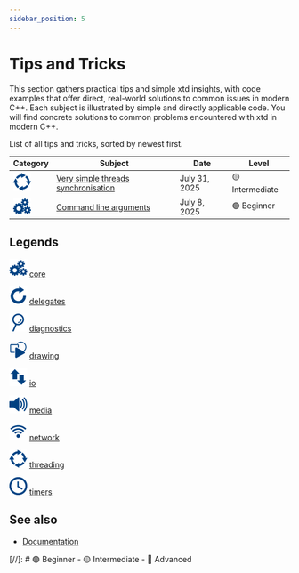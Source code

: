 ```yaml
---
sidebar_position: 5
---
```


# Tips and Tricks

This section gathers practical tips and simple xtd insights, with code examples that offer direct, real-world solutions to common issues in modern C++.
Each subject is illustrated by simple and directly applicable code. 
You will find concrete solutions to common problems encountered with xtd in modern C++.

List of all tips and tricks, sorted by newest first.

| Category                                                                                                                     | Subject                                                                                                        | Date             | Level           |
| ---------------------------------------------------------------------------------------------------------------------------- | -------------------------------------------------------------------------------------------------------------- | ---------------- | --------------- |
| [![threading](/pictures/xtd.threading.png)](https://gammasoft71.github.io/xtd/reference_guides/latest/group__threading.html) | [Very simple threads synchronisation](/docs/documentation/tips_and_tricks/very_simple_threads_synchronisation) | July 31, 2025    | 🟡 Intermediate |
| [![core](/pictures/xtd.core.png)](https://gammasoft71.github.io/xtd/reference_guides/latest/group__xtd__core.html)           | [Command line arguments](/docs/documentation/tips_and_tricks/command_line_arguments)                           | July 8, 2025     | 🟢 Beginner     |

## Legends

[![core](/pictures/xtd.core.png)](https://gammasoft71.github.io/xtd/reference_guides/latest/group__xtd__core.html) 
[core](https://gammasoft71.github.io/xtd/reference_guides/latest/group__xtd__core.html)

[![delegates](/pictures/xtd.delegates.png)](/docs/documentation/Guides/xtd.core/Types%20overview/delegates) 
[delegates](https://gammasoft71.github.io/xtd/reference_guides/latest/group__delegates.html)

[![diagnostics](/pictures/xtd.diagnostics.png)](https://gammasoft71.github.io/xtd/reference_guides/latest/group__diagnostics.html)
[diagnostics](https://gammasoft71.github.io/xtd/reference_guides/latest/group__diagnostics.html)

[![drawing](/pictures/xtd.drawing.png)](https://gammasoft71.github.io/xtd/reference_guides/latest/group__drawing.html)
[drawing](https://gammasoft71.github.io/xtd/reference_guides/latest/group__drawing.html)

[![io](/pictures/xtd.io.png)](https://gammasoft71.github.io/xtd/reference_guides/latest/group__io.html)
[io](https://gammasoft71.github.io/xtd/reference_guides/latest/group__io.html)

[![media](/pictures/xtd.media.png)](https://gammasoft71.github.io/xtd/reference_guides/latest/group__media.html)
[media](https://gammasoft71.github.io/xtd/reference_guides/latest/group__media.html)

[![network](/pictures/xtd.net.png)](https://gammasoft71.github.io/xtd/reference_guides/latest/group__net.html)
[network](https://gammasoft71.github.io/xtd/reference_guides/latest/group__net.html)

[![threading](/pictures/xtd.threading.png)](https://gammasoft71.github.io/xtd/reference_guides/latest/group__threading.html)
[threading](https://gammasoft71.github.io/xtd/reference_guides/latest/group__threading.html)

[![timers](/pictures/xtd.timers.png)](https://gammasoft71.github.io/xtd/reference_guides/latest/group__timers.html)
[timers](https://gammasoft71.github.io/xtd/reference_guides/latest/group__timers.html)

## See also

* [Documentation](/docs/documentation)


[//]: # 🟢 Beginner - 🟡 Intermediate - 🔴 Advanced
